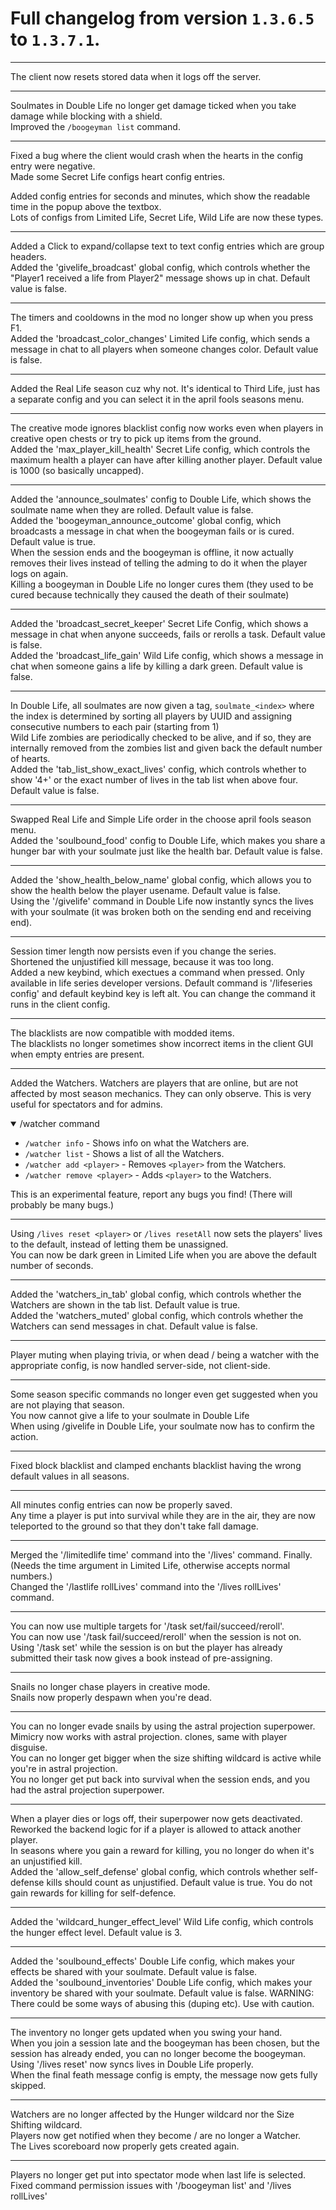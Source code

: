 # Full changelog from version `1.3.6.5` to `1.3.7.1`.

----------

The client now resets stored data when it logs off the server.

----------

Soulmates in Double Life no longer get damage ticked when you take damage while blocking with a shield.<br>
Improved the `/boogeyman list` command.

----------

Fixed a bug where the client would crash when the hearts in the config entry were negative.<br>
Made some Secret Life configs heart config entries.<br>

Added config entries for seconds and minutes, which show the readable time in the popup above the textbox.<br>
Lots of configs from Limited Life, Secret Life, Wild Life are now these types.

----------

Added a Click to expand/collapse text to text config entries which are group headers.<br>
Added the 'givelife_broadcast' global config, which controls whether the "Player1 received a life from Player2" message shows up in chat. Default value is false.

----------

The timers and cooldowns in the mod no longer show up when you press F1.<br>
Added the 'broadcast_color_changes' Limited Life config, which sends a message in chat to all players when someone changes color. Default value is false.

----------

Added the Real Life season cuz why not. It's identical to Third Life, just has a separate config and you can select it in the april fools seasons menu.

----------

The creative mode ignores blacklist config now works even when players in creative open chests or try to pick up items from the ground.<br>
Added the 'max_player_kill_health' Secret Life config, which controls the maximum health a player can have after killing another player. Default value is 1000 (so basically uncapped).

----------

Added the 'announce_soulmates' config to Double Life, which shows the soulmate name when they are rolled. Default value is false.<br>
Added the 'boogeyman_announce_outcome' global config, which broadcasts a message in chat when the boogeyman fails or is cured. Default value is true.<br>
When the session ends and the boogeyman is offline, it now actually removes their lives instead of telling the adming to do it when the player logs on again.<br>
Killing a boogeyman in Double Life no longer cures them (they used to be cured because technically they caused the death of their soulmate)

----------

Added the 'broadcast_secret_keeper' Secret Life Config, which shows a message in chat when anyone succeeds, fails or rerolls a task. Default value is false.<br>
Added the 'broadcast_life_gain' Wild Life config, which shows a message in chat when someone gains a life by killing a dark green. Default value is false.

----------

In Double Life, all soulmates are now given a tag, `soulmate_<index>` where the index is determined by sorting all players by UUID and assigning consecutive numbers to each pair (starting from 1)<br>
Wild Life zombies are periodically checked to be alive, and if so, they are internally removed from the zombies list and given back the default number of hearts.<br>
Added the 'tab_list_show_exact_lives' config, which controls whether to show '4+' or the exact number of lives in the tab list when above four. Default value is false.

----------

Swapped Real Life and Simple Life order in the choose april fools season menu.<br>
Added the 'soulbound_food' config to Double Life, which makes you share a hunger bar with your soulmate just like the health bar. Default value is false.

----------

Added the 'show_health_below_name' global config, which allows you to show the health below the player usename. Default value is false.<br>
Using the '/givelife' command in Double Life now instantly syncs the lives with your soulmate (it was broken both on the sending end and receiving end).

----------

Session timer length now persists even if you change the series.<br>
Shortened the unjustified kill message, because it was too long.<br>
Added a new keybind, which exectues a command when pressed. Only available in life series developer versions. Default command is '/lifeseries config' and default keybind key is left alt. You can change the command it runs in the client config.

----------

The blacklists are now compatible with modded items.<br>
The blacklists no longer sometimes show incorrect items in the client GUI when empty entries are present.

----------

Added the Watchers.
Watchers are players that are online, but are not affected by most season mechanics. They can only observe.
This is very useful for spectators and for admins.

<details open>
<summary>/watcher command</summary>

- `/watcher info` - Shows info on what the Watchers are.
- `/watcher list` - Shows a list of all the Watchers.
- `/watcher add <player>` - Removes `<player>` from the Watchers.
- `/watcher remove <player>` - Adds `<player>` to the Watchers.
</details>

This is an experimental feature, report any bugs you find! (There will probably be many bugs.)

----------

Using `/lives reset <player>` or `/lives resetAll` now sets the players' lives to the default, instead of letting them be unassigned.<br>
You can now be dark green in Limited Life when you are above the default number of seconds.

----------

Added the 'watchers_in_tab' global config, which controls whether the Watchers are shown in the tab list. Default value is true.<br>
Added the 'watchers_muted' global config, which controls whether the Watchers can send messages in chat. Default value is false.

----------

Player muting when playing trivia, or when dead / being a watcher with the appropriate config, is now handled server-side, not client-side.

----------

Some season specific commands no longer even get suggested when you are not playing that season.<br>
You now cannot give a life to your soulmate in Double Life<br>
When using /givelife in Double Life, your soulmate now has to confirm the action.

----------

Fixed block blacklist and clamped enchants blacklist having the wrong default values in all seasons.

----------

All minutes config entries can now be properly saved.<br>
Any time a player is put into survival while they are in the air, they are now teleported to the ground so that they don't take fall damage.

----------

Merged the '/limitedlife time' command into the '/lives' command. Finally. (Needs the time argument in Limited Life, otherwise accepts normal numbers.)<br>
Changed the '/lastlife rollLives' command into the '/lives rollLives' command.

----------

You can now use multiple targets for '/task set/fail/succeed/reroll'.<br>
You can now use '/task fail/succeed/reroll' when the session is not on.<br>
Using '/task set' while the session is on but the player has already submitted their task now gives a book instead of pre-assigning.

----------

Snails no longer chase players in creative mode.<br>
Snails now properly despawn when you're dead.

----------

You can no longer evade snails by using the astral projection superpower.<br>
Mimicry now works with astral projection. clones, same with player disguise.<br>
You can no longer get bigger when the size shifting wildcard is active while you're in astral projection.<br>
You no longer get put back into survival when the session ends, and you had the astral projection superpower.

----------

When a player dies or logs off, their superpower now gets deactivated.<br>
Reworked the backend logic for if a player is allowed to attack another player.<br>
In seasons where you gain a reward for killing, you no longer do when it's an unjustified kill.<br>
Added the 'allow_self_defense' global config, which controls whether self-defense kills should count as unjustified. Default value is true. You do not gain rewards for killing for self-defence.

----------

Added the 'wildcard_hunger_effect_level' Wild Life config, which controls the hunger effect level. Default value is 3.

----------

Added the 'soulbound_effects' Double Life config, which makes your effects be shared with your soulmate. Default value is false.<br>
Added the 'soulbound_inventories' Double Life config, which makes your inventory be shared with your soulmate. Default value is false. WARNING: There could be some ways of abusing this (duping etc). Use with caution.

----------

The inventory no longer gets updated when you swing your hand.<br>
When you join a session late and the boogeyman has been chosen, but the session has already ended, you can no longer become the boogeyman.<br>
Using '/lives reset' now syncs lives in Double Life properly.<br>
When the final feath message config is empty, the message now gets fully skipped.

----------

Watchers are no longer affected by the Hunger wildcard nor the Size Shifting wildcard.<br>
Players now get notified when they become / are no longer a Watcher.<br>
The Lives scoreboard now properly gets created again.

----------

Players no longer get put into spectator mode when last life is selected.<br>
Fixed command permission issues with '/boogeyman list' and '/lives rollLives'